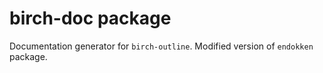 # birch-doc package

Documentation generator for `birch-outline`. Modified version of `endokken` package.